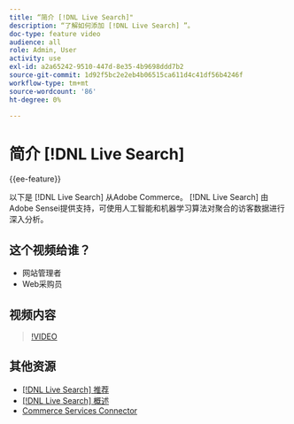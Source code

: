 ```yaml
---
title: “简介 [!DNL Live Search]"
description: “了解如何添加 [!DNL Live Search] ”。
doc-type: feature video
audience: all
role: Admin, User
activity: use
exl-id: a2a65242-9510-447d-8e35-4b9698ddd7b2
source-git-commit: 1d92f5bc2e2eb4b06515ca611d4c41df56b4246f
workflow-type: tm+mt
source-wordcount: '86'
ht-degree: 0%

---
```


# 简介 [!DNL Live Search]

{{ee-feature}}

以下是 [!DNL Live Search] 从Adobe Commerce。 [!DNL Live Search] 由Adobe Sensei提供支持，可使用人工智能和机器学习算法对聚合的访客数据进行深入分析。

## 这个视频给谁？

- 网站管理者
- Web采购员

## 视频内容

>[!VIDEO](https://video.tv.adobe.com/v/337365?quality=12&learn=on)


## 其他资源

- [[!DNL Live Search] 推荐](https://experienceleague.adobe.com/docs/commerce-learn/tutorials/marketing/live-search-recommendations.html)
- [[!DNL Live Search] 概述](https://experienceleague.adobe.com/docs/commerce-merchant-services/live-search/overview.html)
- [Commerce Services Connector](https://experienceleague.adobe.com/docs/commerce-merchant-services/user-guides/integration-services/saas.html)
